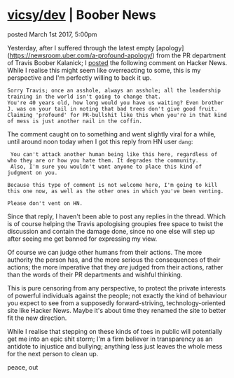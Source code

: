 # [vicsy/dev](https://github.com/codr4life/vicsydev) | Boober News
posted March 1st 2017, 5:00pm

Yesterday, after I suffered through the latest empty [apology] (https://newsroom.uber.com/a-profound-apology/) from the PR department of Travis Boober Kalanick; I [posted](https://news.ycombinator.com/item?id=13760405) the following comment on Hacker News. While I realise this might seem like overreacting to some, this is my perspective and I'm perfectly willing to back it up.

```
Sorry Travis; once an asshole, always an asshole; all the leadership training in the world isn't going to change that. 
You're 40 years old, how long would you have us waiting? Even brother J. was on your tail in noting that bad trees don't give good fruit. 
Claiming 'profound' for PR-bullshit like this when you're in that kind of mess is just another nail in the coffin.
```

The comment caught on to something and went slightly viral for a while, until around noon today when I got this reply from HN user ```dang```:

```
 You can't attack another human being like this here, regardless of who they are or how you hate them. It degrades the community. 
 Also, I'm sure you wouldn't want anyone to place this kind of judgment on you.

Because this type of comment is not welcome here, I'm going to kill this one now, as well as the other ones in which you've been venting. 

Please don't vent on HN.
```

Since that reply, I haven't been able to post any replies in the thread. Which is of course helping the Travis apologising groupies free space to twist the discussion and contain the damage done, since no one else will step up after seeing me get banned for expressing my view.

Of course we can judge other humans from their actions. The more authority the person has, and the more serious the consequences of their actions; the more imperative that they *are* judged from their actions, rather than the words of their PR departments and wishful thinking.

This is pure censoring from any perspective, to protect the private interests of powerful individuals against the people; not exactly the kind of behaviour you expect to see from a supposedly forward-striving, technology-oriented site like Hacker News. Maybe it's about time they renamed the site to better fit the new direction.

While I realise that stepping on these kinds of toes in public will potentially get me into an epic shit storm; I'm a firm believer in transparency as an antidote to injustice and bullying; anything less just leaves the whole mess for the next person to clean up.

peace, out
